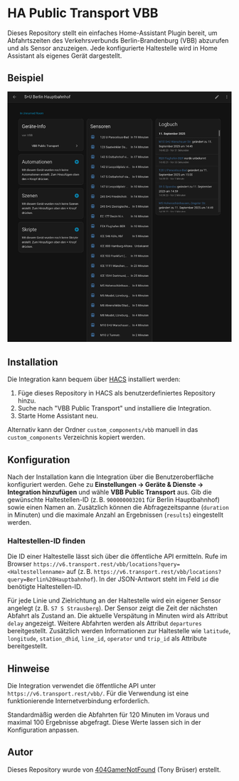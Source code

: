 # HA Public Transport VBB

Dieses Repository stellt ein einfaches Home-Assistant Plugin bereit, um
Abfahrtszeiten des Verkehrsverbunds Berlin-Brandenburg (VBB) abzurufen und
als Sensor anzuzeigen. Jede konfigurierte Haltestelle wird in Home Assistant
als eigenes Gerät dargestellt.

## Beispiel

![Beispielbild Berlin Hauptbahnhof](images/Hauptbahnhof.png)

## Installation

Die Integration kann bequem über [HACS](https://hacs.xyz/) installiert
werden:

1. Füge dieses Repository in HACS als benutzerdefiniertes Repository hinzu.
2. Suche nach "VBB Public Transport" und installiere die Integration.
3. Starte Home Assistant neu.

Alternativ kann der Ordner `custom_components/vbb` manuell in das
`custom_components` Verzeichnis kopiert werden.

## Konfiguration

Nach der Installation kann die Integration über die Benutzeroberfläche
konfiguriert werden. Gehe zu **Einstellungen → Geräte & Dienste → Integration
hinzufügen** und wähle **VBB Public Transport** aus. Gib die gewünschte
Haltestellen-ID (z. B. `900000003201` für Berlin Hauptbahnhof) sowie einen
Namen an. Zusätzlich können die Abfragezeitspanne (`duration` in Minuten) und
die maximale Anzahl an Ergebnissen (`results`) eingestellt werden.

### Haltestellen-ID finden

Die ID einer Haltestelle lässt sich über die öffentliche API ermitteln. Rufe
im Browser `https://v6.transport.rest/vbb/locations?query=<Haltestellenname>`
auf (z. B. `https://v6.transport.rest/vbb/locations?query=Berlin%20Hauptbahnhof`).
In der JSON-Antwort steht im Feld `id` die benötigte Haltestellen-ID.

Für jede Linie und Zielrichtung an der Haltestelle wird ein eigener Sensor
angelegt (z. B. `S7 S Strausberg`). Der Sensor zeigt die Zeit der nächsten
Abfahrt als Zustand an. Die aktuelle Verspätung in Minuten wird als Attribut
`delay` angezeigt. Weitere Abfahrten werden als Attribut `departures`
bereitgestellt. Zusätzlich werden Informationen zur Haltestelle wie
`latitude`, `longitude`, `station_dhid`, `line_id`, `operator` und `trip_id`
als Attribute bereitgestellt.

## Hinweise

Die Integration verwendet die öffentliche API unter
`https://v6.transport.rest/vbb/`. Für die Verwendung ist eine funktionierende
Internetverbindung erforderlich.

Standardmäßig werden die Abfahrten für 120 Minuten im Voraus und maximal 100
Ergebnisse abgefragt. Diese Werte lassen sich in der Konfiguration anpassen.

## Autor

Dieses Repository wurde von [404GamerNotFound](https://github.com/404GamerNotFound) (Tony Brüser) erstellt.
